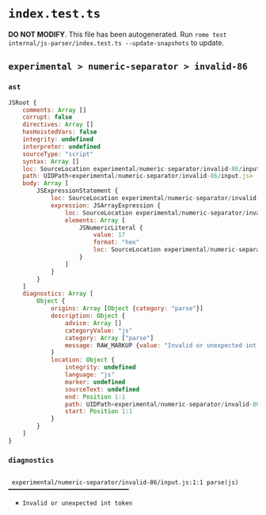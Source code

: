 # `index.test.ts`

**DO NOT MODIFY**. This file has been autogenerated. Run `rome test internal/js-parser/index.test.ts --update-snapshots` to update.

## `experimental > numeric-separator > invalid-86`

### `ast`

```javascript
JSRoot {
	comments: Array []
	corrupt: false
	directives: Array []
	hasHoistedVars: false
	integrity: undefined
	interpreter: undefined
	sourceType: "script"
	syntax: Array []
	loc: SourceLocation experimental/numeric-separator/invalid-86/input.js 1:0-2:0
	path: UIDPath<experimental/numeric-separator/invalid-86/input.js>
	body: Array [
		JSExpressionStatement {
			loc: SourceLocation experimental/numeric-separator/invalid-86/input.js 1:0-1:8
			expression: JSArrayExpression {
				loc: SourceLocation experimental/numeric-separator/invalid-86/input.js 1:0-1:8
				elements: Array [
					JSNumericLiteral {
						value: 17
						format: "hex"
						loc: SourceLocation experimental/numeric-separator/invalid-86/input.js 1:1-1:7
					}
				]
			}
		}
	]
	diagnostics: Array [
		Object {
			origins: Array [Object {category: "parse"}]
			description: Object {
				advice: Array []
				categoryValue: "js"
				category: Array ["parse"]
				message: RAW_MARKUP {value: "Invalid or unexpected int token"}
			}
			location: Object {
				integrity: undefined
				language: "js"
				marker: undefined
				sourceText: undefined
				end: Position 1:1
				path: UIDPath<experimental/numeric-separator/invalid-86/input.js>
				start: Position 1:1
			}
		}
	]
}
```

### `diagnostics`

```

 experimental/numeric-separator/invalid-86/input.js:1:1 parse(js) ━━━━━━━━━━━━━━━━━━━━━━━━━━━━━━━━━━

  ✖ Invalid or unexpected int token


```
